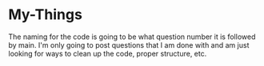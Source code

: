 # My-Things

The naming for the code is going to be what question number it is followed by main. 
I'm only going to post questions that I am done with and am just looking for ways to clean up the code, proper structure, etc.

